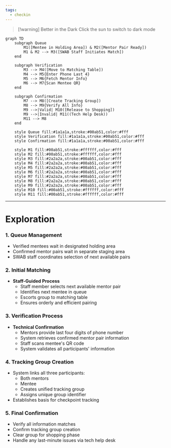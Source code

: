 ```yaml
---
tags:
  - checkin
---
```

> [!warning] Better in the Dark
> Click the sun to switch to dark mode

```mermaid
graph TD
    subgraph Queue
        M1([Mentee in Holding Area]) & M2([Mentor Pair Ready])
        M1 & M2 --> M3([SWAB Staff Initiates Match])
    end

    subgraph Verification
        M3 --> M4([Move to Matching Table])
        M4 --> M5{Enter Phone Last 4}
        M5 --> M6{Fetch Mentor Info}
        M6 --> M7{Scan Mentee QR}
    end

    subgraph Confirmation
        M7 --> M8([Create Tracking Group])
        M8 --> M9{Verify All Info}
        M9 -->|Valid| M10([Release to Shopping])
        M9 -->|Invalid| M11((Tech Help Desk))
        M11 --> M8
    end

    style Queue fill:#1a1a1a,stroke:#00ab51,color:#fff
    style Verification fill:#1a1a1a,stroke:#00ab51,color:#fff
    style Confirmation fill:#1a1a1a,stroke:#00ab51,color:#fff
    
    style M1 fill:#00ab51,stroke:#ffffff,color:#fff
    style M2 fill:#00ab51,stroke:#ffffff,color:#fff
    style M3 fill:#2a2a2a,stroke:#00ab51,color:#fff
    style M4 fill:#2a2a2a,stroke:#00ab51,color:#fff
    style M5 fill:#2a2a2a,stroke:#00ab51,color:#fff
    style M6 fill:#2a2a2a,stroke:#00ab51,color:#fff
    style M7 fill:#2a2a2a,stroke:#00ab51,color:#fff
    style M8 fill:#2a2a2a,stroke:#00ab51,color:#fff
    style M9 fill:#2a2a2a,stroke:#00ab51,color:#fff
    style M10 fill:#00ab51,stroke:#ffffff,color:#fff
    style M11 fill:#00ab51,stroke:#ffffff,color:#fff
```
---
# Exploration
### 1. Queue Management
- Verified mentees wait in designated holding area
- Confirmed mentor pairs wait in separate staging area
- SWAB staff coordinates selection of next available pairs
### 2. Initial Matching
- **Staff-Guided Process**
    - Staff member selects next available mentor pair
    - Identifies next mentee in queue
    - Escorts group to matching table
    - Ensures orderly and efficient pairing
### 3. Verification Process
- **Technical Confirmation**
    - Mentors provide last four digits of phone number
    - System retrieves confirmed mentor pair information
    - Staff scans mentee's QR code
    - System validates all participants' information
### 4. Tracking Group Creation
- System links all three participants:
    - Both mentors
    - Mentee
    - Creates unified tracking group
    - Assigns unique group identifier
- Establishes basis for checkpoint tracking
### 5. Final Confirmation
- Verify all information matches
- Confirm tracking group creation
- Clear group for shopping phase
- Handle any last-minute issues via tech help desk
